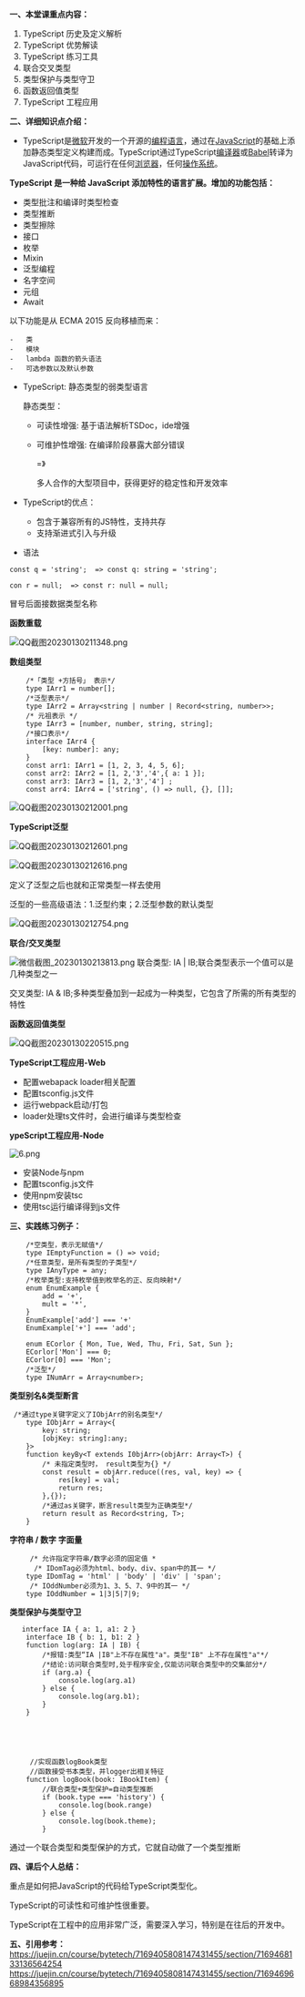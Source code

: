 

**一、本堂课重点内容：**
1.  TypeScript 历史及定义解析
2.  TypeScript 优势解读
3.  TypeScript 练习工具
4.  联合交叉类型
5.  类型保护与类型守卫
6.  函数返回值类型
7.  TypeScript 工程应用

**二、详细知识点介绍：**
- TypeScript是[微软](https://baike.baidu.com/item/%E5%BE%AE%E8%BD%AF/124767?fromModule=lemma_inlink)开发的一个开源的[编程语言](https://baike.baidu.com/item/%E7%BC%96%E7%A8%8B%E8%AF%AD%E8%A8%80/9845131?fromModule=lemma_inlink)，通过在[JavaScript](https://baike.baidu.com/item/JavaScript/321142?fromModule=lemma_inlink)的基础上添加静态类型定义构建而成。TypeScript通过TypeScript[编译器](https://baike.baidu.com/item/%E7%BC%96%E8%AF%91%E5%99%A8/8853067?fromModule=lemma_inlink)或[Babel](https://baike.baidu.com/item/Babel/62527311?fromModule=lemma_inlink)转译为JavaScript代码，可运行在任何[浏览器](https://baike.baidu.com/item/%E6%B5%8F%E8%A7%88%E5%99%A8/213911?fromModule=lemma_inlink)，任何[操作系统](https://baike.baidu.com/item/%E6%93%8D%E4%BD%9C%E7%B3%BB%E7%BB%9F/192?fromModule=lemma_inlink)。

**TypeScript 是一种给 JavaScript 添加特性的语言扩展。增加的功能包括：**

-   类型批注和编译时类型检查
-   类型推断
-   类型擦除
-   接口
-   枚举
-   Mixin
-   泛型编程
-   名字空间
-   元组
-   Await

以下功能是从 ECMA 2015 反向移植而来：

    -   类
    -   模块
    -   lambda 函数的箭头语法
    -   可选参数以及默认参数


- TypeScript: 静态类型的弱类型语言

    静态类型：
    - 可读性增强: 基于语法解析TSDoc，ide增强
    - 可维护性增强: 在编译阶段暴露大部分错误
    
         =》
     
        多人合作的大型项目中，获得更好的稳定性和开发效率
        
 - TypeScript的优点：
     - 包含于兼容所有的JS特性，支持共存
     - 支持渐进式引入与升级 
        
 - 语法
 
 `const q = 'string';  => const q: string = 'string';`
 
 `con r = null;  => const r: null = null;`
 
 冒号后面接数据类型名称

**函数重载**

![QQ截图20230130211348.png](https://p9-juejin.byteimg.com/tos-cn-i-k3u1fbpfcp/06fbf4f6bfbe46b8a760237f62e9cfa6~tplv-k3u1fbpfcp-watermark.image?)

**数组类型**

        /*「类型 +方括号」 表示*/
        type IArr1 = number[];
        /*泛型表示*/
        type IArr2 = Array<string | number | Record<string, number>>;
        /* 元祖表示 */
        type IArr3 = [number, number, string, string];
        /*接口表示*/
        interface IArr4 {
            [key: number]: any;
        }
        const arr1: IArr1 = [1, 2, 3, 4, 5, 6];
        const arr2: IArr2 = [1, 2,'3','4',{ a: 1 }];
        const arr3: IArr3 = [1, 2,'3','4'] ;
        const arr4: IArr4 = ['string', () => null, {}, []];

![QQ截图20230130212001.png](https://p3-juejin.byteimg.com/tos-cn-i-k3u1fbpfcp/0a83fc7057c94190a0acf1e48609b873~tplv-k3u1fbpfcp-watermark.image?)

**TypeScript泛型**


![QQ截图20230130212601.png](https://p6-juejin.byteimg.com/tos-cn-i-k3u1fbpfcp/34608c34cb9142ec95dc893e2d44f1a0~tplv-k3u1fbpfcp-watermark.image?)

![QQ截图20230130212616.png](https://p9-juejin.byteimg.com/tos-cn-i-k3u1fbpfcp/704d31ae85d34d618672131f150876b6~tplv-k3u1fbpfcp-watermark.image?)

定义了泛型之后也就和正常类型一样去使用

泛型的一些高级语法：1.泛型约束；2.泛型参数的默认类型

![QQ截图20230130212754.png](https://p1-juejin.byteimg.com/tos-cn-i-k3u1fbpfcp/427669ddbc1f4b1b8ccf333a53e68122~tplv-k3u1fbpfcp-watermark.image?)

**联合/交叉类型**

![微信截图_20230130213813.png](https://p9-juejin.byteimg.com/tos-cn-i-k3u1fbpfcp/df585b8c4d7249adae886d53e9d33c01~tplv-k3u1fbpfcp-watermark.image?)
联合类型: IA | IB;联合类型表示一个值可以是几种类型之一

交叉类型: IA & IB;多种类型叠加到一起成为一种类型，它包含了所需的所有类型的特性

**函数返回值类型**

![QQ截图20230130220515.png](https://p1-juejin.byteimg.com/tos-cn-i-k3u1fbpfcp/6349976a21014c19a2d054e014a89fa7~tplv-k3u1fbpfcp-watermark.image?)

**TypeScript工程应用-Web**



-   配置webapack loader相关配置
-   配置tsconfig.js文件
-   运行webpack启动/打包
-   loader处理ts文件时，会进行编译与类型检查

**ypeScript工程应用-Node**

![6.png](https://p3-juejin.byteimg.com/tos-cn-i-k3u1fbpfcp/17aa53a92daa43b2926bf37acc4c5eeb~tplv-k3u1fbpfcp-zoom-1.image)

-   安装Node与npm
-   配置tsconfig.js文件
-   使用npm安装tsc
-   使用tsc运行编译得到js文件


**三、实践练习例子：**


        /*空类型，表示无赋值*/
        type IEmptyFunction = () => void;
        /*任意类型，是所有类型的子类型*/
        type IAnyType = any;
        /*枚举类型:支持枚举值到枚举名的正、反向映射*/
        enum EnumExample {
            add = '+',
            mult = '*',
        }
        EnumExample['add'] === '+'
        EnumExample['+'] === 'add';

        enum ECorlor { Mon, Tue, Wed, Thu, Fri, Sat, Sun };
        ECorlor['Mon'] === 0;
        ECorlor[0] === 'Mon';
        /*泛型*/
        type INumArr = Array<number>;



**类型别名&类型断言**

     /*通过type关键字定义了IObjArr的别名类型*/
        type IObjArr = Array<{
            key: string;
            [objKey: string]:any;
        }>
        function keyBy<T extends I0bjArr>(objArr: Array<T>) {
            /* 未指定类型时， result类型为{} */
            const result = objArr.reduce((res, val, key) => {
                res[key] = val;
                return res;
            },{});
            /*通过as关键字，断言result类型为正确类型*/
            return result as Record<string, T>;
        }
   
**字符串 / 数字 字面量**
    
         /* 允许指定字符串/数字必须的固定值 *
          /* IDomTag必须为html、body、div、span中的其一 */
        type IDomTag = 'html' | 'body' | 'div' | 'span';
         /* IOddNumber必须为1、3、5、7、9中的其一 */
        type IOddNumber = 1|3|5|7|9;
 
**类型保护与类型守卫**

       interface IA { a: 1, a1: 2 }
        interface IB { b: 1, b1: 2 }
        function log(arg: IA | IB) {
            /*报错:类型“IA |IB"上不存在属性"a"。类型"IB" 上不存在属性"a"*/
            /*结论:访问联合类型时,处于程序安全,仅能访问联合类型中的交集部分*/
            if (arg.a) {
                console.log(arg.a1)
            } else {
                console.log(arg.b1);
            }
        }
 
 
 
 
 
         //实现函数logBook类型
         //函数接受书本类型，并logger出相关特征
        function logBook(book: IBookItem) {
            //联合类型+类型保护=自动类型推断
            if (book.type === 'history') {
                console.log(book.range)
            } else {
                console.log(book.theme);
            }
通过一个联合类型和类型保护的方式，它就自动做了一个类型推断

**四、课后个人总结：**

重点是如何把JavaScript的代码给TypeScript类型化。

TypeScript的可读性和可维护性很重要。

TypeScript在工程中的应用非常广泛，需要深入学习，特别是在往后的开发中。

**五、引用参考：**
https://juejin.cn/course/bytetech/7169405808147431455/section/7169468133136564254
https://juejin.cn/course/bytetech/7169405808147431455/section/7169469668984356895